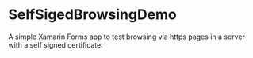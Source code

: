 # SelfSigedBrowsingDemo
A simple Xamarin Forms app to test browsing via https pages in a server with a self signed certificate.
